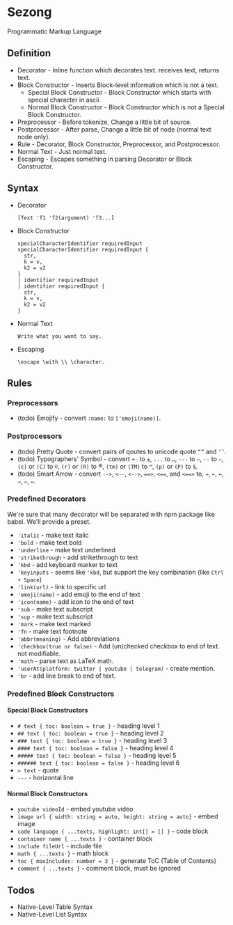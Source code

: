 # Sezong

Programmatic Markup Language

## Definition

- Decorator - Inline function which decorates text. receives text, returns text.
- Block Constructor - Inserts Block-level information which is not a text.
  - Special Block Constructor - Block Constructor which starts with special character in ascii.
  - Normal Block Constructor - Block Constructor which is not a Special Block Constructor.
- Preprocessor - Before tokenize, Change a little bit of source.
- Postprocessor - After parse, Change a little bit of node (normal text node only).
- Rule - Decorator, Block Constructor, Preprocessor, and Postprocessor.
- Normal Text - Just normal text.
- Escaping - Escapes something in parsing Decorator or Block Constructor.

## Syntax

- Decorator

  ```sezong
  [Text 'f1 'f2(argument) 'f3...]
  ```

- Block Constructor

  ```sezong
  specialCharacterIdentifier requiredInput
  specialCharacterIdentifier requiredInput {
    str,
    k = v,
    k2 = v2
  }
  | identifier requiredInput
  | identifier requiredInput {
    str,
    k = v,
    k2 = v2
  }
  ```

- Normal Text

  ```sezong
  Write what you want to say.
  ```

- Escaping

  ```sezong
  \escape \with \\ \character.
  ```

## Rules

### Preprocessors

- (todo) Emojify - convert `:name:` to `['emoji(name)]`.

### Postprocessors

- (todo) Pretty Quote - convert pairs of qoutes to unicode quote `“”` and `‘’`.
- (todo) Typographers' Symbol - convert `+-` to `±`, `...` to `…`, `---` to `—`, `--` to `–`, `(c)` or `(C)` to `©`, `(r)` or `(R)` to ®, `(tm)` or `(TM)` to `™`, `(p)` or `(P)` to `§`.
- (todo) Smart Arrow - convert `-->`, `<--`, `<-->`, `==>`, `<==`, and `<==>` to, `→`, `←`, `↔`, `⇒`, `⇐`, `⇔`.

### Predefined Decorators

We're sure that many decorator will be separated with npm package like babel.
We'll provide a preset.

- `'italic` - make text italic
- `'bold` - make text bold
- `'underline` - make text underlined
- `'strikethrough` - add strikethrough to text
- `'kbd` - add keyboard marker to text
- `'keyinputs` - seems like `'kbd`, but support the key combination (like `Ctrl + Space`)
- `'link(url)` - link to specific url
- `'emoji(name)` - add emoji to the end of text
- `'icon(name)` - add icon to the end of text
- `'sub` - make text subscript
- `'sup` - make text subscript
- `'mark` - make text marked
- `'fn` - make text footnote
- `'abbr(meaning)` - Add abbreviations
- `'checkbox(true or false)` - Add (un)checked checkbox to end of text. not modifiable.
- `'math` - parse text as LaTeX math.
- `'userAt(platform: twitter | youtube | telegram)` - create mention.
- `'br` - add line break to end of text.

### Predefined Block Constructors

#### Special Block Constructors

- `# text { toc: boolean = true }` - heading level 1
- `## text { toc: boolean = true }` - heading level 2
- `### text { toc: boolean = true }` - heading level 3
- `#### text { toc: boolean = false }` - heading level 4
- `##### text { toc: boolean = false }` - heading level 5
- `###### text { toc: boolean = false }` - heading level 6
- `> text` - quote
- `---` - horizontal line

#### Normal Block Constructors

- `youtube videoId` - embed youtube video
- `image url { width: string = auto, height: string = auto}` - embed image
- `code language { ...texts, highlight: int[] = [] }` - code block
- `container name { ...texts }` - container block
- `include fileUrl` - include file
- `math { ...texts }` - math block
- `toc { maxIncludes: number = 3 }` - generate ToC (Table of Contents)
- `comment { ...texts }` - comment block, must be ignored

## Todos

- Native-Level Table Syntax
- Native-Level List Syntax
